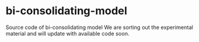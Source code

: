 # bi-consolidating-model

Source code of bi-consolidating model
We are sorting out the experimental material and will update with available code soon.
